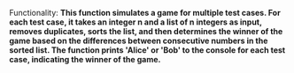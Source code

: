 Functionality: **This function simulates a game for multiple test cases. For each test case, it takes an integer n and a list of n integers as input, removes duplicates, sorts the list, and then determines the winner of the game based on the differences between consecutive numbers in the sorted list. The function prints 'Alice' or 'Bob' to the console for each test case, indicating the winner of the game.**